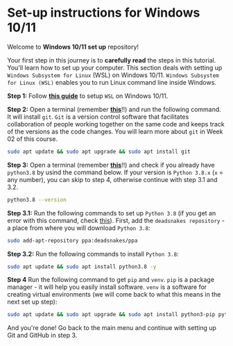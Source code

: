 # Set-up instructions for Windows 10/11

Welcome to **Windows 10/11 set up** repository!

Your first step in this journey is to **carefully read** the steps in this tutorial. You'll learn how to set up your computer. This section deals with setting up `Windows Subsystem for Linux` (WSL) on Windows 10/11. `Windows Subsystem for Linux (WSL)` enables you to run Linux command line inside Windows.

**Step 1:** Follow **[this guide](guides/Windows_Subsystem_for_Linux_Installation_Guide_for_Windows_10.md)** to setup `WSL` on Windows 10/11.

**Step 2:** Open a terminal (remember **[this](guides/Windows_Subsystem_for_Linux_Installation_Guide_for_Windows_10.md#Opening-the-WSL-terminal)**!!) and run the following command. It will install `git`. `Git` is a version control software that facilitates collaboration of people working together on the same code and keeps track of the versions as the code changes. You will learn more about `git` in Week 02 of this course.

```bash
sudo apt update && sudo apt upgrade && sudo apt install git
```

**Step 3:** Open a terminal (remember **[this](guides/Windows_Subsystem_for_Linux_Installation_Guide_for_Windows_10.md#Opening-the-WSL-terminal)**!!) and check if you already have `python3.8` by usind the command below. If your version is `Python 3.8.x` (`x` = any number), you can skip to step 4, otherwise continue with step 3.1 and 3.2.

```bash
python3.8 --version
```

**Step 3.1:** Run the following commands to set up `Python 3.8` (if you get an error with this command, check [this](troubleshooting.md/#6-when-setting-up-python-38-i-get-an-error)). First, add the `deadsnakes repository` - a place from where you will download `Python 3.8`:

```bash
sudo add-apt-repository ppa:deadsnakes/ppa
```

**Step 3.2:** Run the following commands to install `Python 3.8`:

```bash
sudo apt update && sudo apt install python3.8 -y
```

**Step 4** Run the following command to get `pip` and `venv`. `pip` is a package manager - it will help you easily install software. `venv` is a software for creating virtual environments (we will come back to what this means in the next set up step):

```bash
sudo apt update && sudo apt upgrade && sudo apt install python3-pip python3.8-venv -y
```
And you're done! Go back to the main menu and continue with setting up Git and GitHub in step 3.
